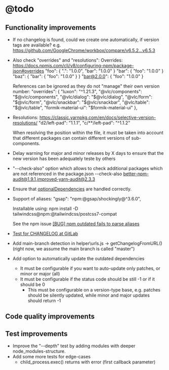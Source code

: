 # @todo

<!-- markdownlint-disable MD034 -->

## Functionality improvements

- If no changelog is found, could we create one automatically, if version tags are available?
  e.g. https://github.com/GoogleChrome/workbox/compare/v6.5.2...v6.5.3

- Also check "overrides" and "resolutions":
  Overrides:
  https://docs.npmjs.com/cli/v8/configuring-npm/package-json#overrides
    "foo": {
      ".": "1.0.0",
      "bar": "1.0.0"
    }
    "bar": {
      "foo": "1.0.0"
    }
    "baz": {
      "bar": {
        "foo": "1.0.0"
      }
    }
    "bar@2.0.0": {
      "foo": "1.0.0"
    }

  References can be ignored as they do not "manage" their own version number:
  "overrides": {
    "luxon": "^1.21.3",
    "@vlc/components": "$@vlc/components",
    "@vlc/dialog": "$@vlc/dialog",
    "@vlc/form": "$@vlc/form",
    "@vlc/snackbar": "$@vlc/snackbar",
    "@vlc/table": "$@vlc/table",
    "formik-material-ui": "$formik-material-ui"
  },

- Resolutions:
  https://classic.yarnpkg.com/en/docs/selective-version-resolutions/
    "d2/left-pad": "1.1.1",
    "c/**/left-pad": "^1.1.2"

  When resolving the position within the file, it must be taken into account that different packages can contain different versions of sub-components.

- Delay warning for major and minor releases by X days to ensure that the new version has been adequately teste by others

- "--check-also" option which allows to check additional packages which are not referenced in the package.json
  --check-also better-npm-audit@1.9.1,improved-yarn-audit@2.3.3

- Ensure that [optionalDependencies](https://docs.npmjs.com/cli/v7/configuring-npm/package-json#optionaldependencies) are handled correctly.

- Support of aliases:
  "gsap": "npm:@gsap/shockingly@^3.6.0",
  
  Installable using:
  npm install -D tailwindcss@npm:@tailwindcss/postcss7-compat

  See the npm issue [[BUG] npm outdated fails to parse aliases
](https://github.com/npm/cli/issues/2800)

- [Test for CHANGELOG at GitLab](https://gitlab.com/allardyce/vectato)
  
- Add main-branch detection in helper\urls.js -> getChangelogFromURL() (right now, we assume the main branch is called "master")

- Add option to automatically update the outdated dependencies
  - It must be configurable if you want to auto-update only patches, or minor or major (all)
  - It must be configurable if the status code should be still -1 or if it should be 0
    - This must be configurable on a version-type base, e.g. patches should be silently updated, while minor and major updates should return -1

## Code quality improvements

## Test improvements

- Improve the "--depth" test by adding modules with deeper node_modules-structure.
- Add some more tests for edge-cases
  - child_process.exec() returns with error (first callback parameter)
